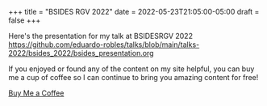 +++
title = "BSIDES RGV 2022"
date = 2022-05-23T21:05:00-05:00
draft = false
+++

Here's the presentation for my talk at BSIDESRGV 2022
<https://github.com/eduardo-robles/talks/blob/main/talks-2022/bsides_2022/bsides_presentation.org>

If you enjoyed or found any of the content on my site helpful, you can buy me a cup of coffee so I can continue to bring you amazing content for free!

[Buy Me a Coffee](https://www.buymeacoffee.com/eduardorobles)
